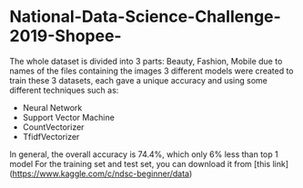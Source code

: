 # National-Data-Science-Challenge-2019-Shopee-

The whole dataset is divided into 3 parts: Beauty, Fashion, Mobile due to names of the files containing the images
3 different models were created to train these 3 datasets, each gave a unique accuracy and using some different techniques such as:
* Neural Network
* Support Vector Machine
* CountVectorizer
* TfidfVectorizer

In general, the overall accuracy is 74.4%, which only 6% less than top 1 model
For the training set and test set, you can download it from [this link] (https://www.kaggle.com/c/ndsc-beginner/data)
